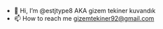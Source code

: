- 👋 Hi, I’m @estjtype8 AKA gizem tekiner kuvandık
- 📫 How to reach me gizemtekiner92@gmail.com

<!---
estjtype8/estjtype8 is a ✨ special ✨ repository because its `README.md` (this file) appears on your GitHub profile.
You can click the Preview link to take a look at your changes.
--->
